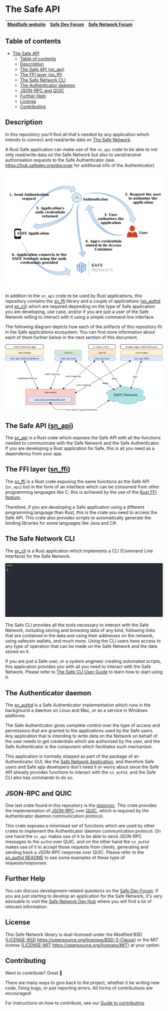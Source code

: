 # The Safe API

| [MaidSafe website](https://maidsafe.net) | [Safe Dev Forum](https://forum.safedev.org) | [Safe Network Forum](https://safenetforum.org) |
|:----------------------------------------:|:-------------------------------------------:|:----------------------------------------------:|

## Table of contents

- [The Safe API](#the-safe-api)
  - [Table of contents](#table-of-contents)
  - [Description](#description)
  - [The Safe API (sn_api)](#the-safe-api-sn_api)
  - [The FFI layer (sn_ffi)](#the-ffi-layer-sn_ffi)
  - [The Safe Network CLI](#the-safe-network-cli)
  - [The Authenticator daemon](#the-authenticator-daemon)
  - [JSON-RPC and QUIC](#json-rpc-and-quic)
  - [Further Help](#further-help)
  - [License](#license)
  - [Contributing](#contributing)

## Description

In this repository you'll find all that's needed by any application which intends to connect and read/write data on [The Safe Network](https://safenetwork.tech).

A Rust Safe application can make use of the `sn_api` crate to be able to not only read/write data on the Safe Network but also to send/receive authorisation requests to the Safe Authenticator (see https://hub.safedev.org/discover for additional info of the Authenticator).

![Safe app authorisation flow](misc/auth-flow-diagram.png)

In addition to the `sn_api` crate to be used by Rust applications, this repository contains the [sn_ffi](sn_ffi) library and a couple of applications ([sn_authd](sn_authd) and [sn_cli](sn_cli)) which are required depending on the type of Safe application you are developing, use case, and/or if you are just a user of the Safe Network willing to interact with it using a simple command line interface.

The following diagram depicts how each of the artifacts of this repository fit in the Safe applications ecosystem. You can find more information about each of them further below in the next section of this document.

![Safe API ecosystem](misc/safe-api-ecosystem.png)

## The Safe API ([sn_api](sn_api))

The [sn_api](sn_api) is a Rust crate which exposes the Safe API with all the functions needed to communicate with the Safe Network and the Safe Authenticator. If you are developing a Rust application for Safe, this is all you need as a dependency from your app.

## The FFI layer ([sn_ffi](sn_ffi))

The [sn_ffi](sn_ffi) is a Rust crate exposing the same functions as the Safe API (`sn_api`) but in the form of an interface which can be consumed from other programming languages like C, this is achieved by the use of the [Rust FFI feature](https://doc.rust-lang.org/book/ch19-01-unsafe-rust.html#using-extern-functions-to-call-external-code).

Therefore, if you are developing a Safe application using a different programming language than Rust, this is the crate you need to access the Safe API. This crate also provides scripts to automatically generate the binding libraries for some languages like Java and C#.

## The Safe Network CLI

The [sn_cli](sn_cli) is a Rust application which implements a CLI (Command Line Interface) for the Safe Network.

![Safe CLI](misc/safe-cli-animation.svg)

The Safe CLI provides all the tools necessary to interact with the Safe Network, including storing and browsing data of any kind, following links that are contained in the data and using their addresses on the network, using safecoin wallets, and much more. Using the CLI users have access to any type of operation that can be made on the Safe Network and the data stored on it.

If you are just a Safe user, or a system engineer creating automated scripts, this application provides you with all you need to interact with the Safe Network. Please refer to [The Safe CLI User Guide](sn_cli/README.md) to learn how to start using it.

## The Authenticator daemon

The [sn_authd](sn_authd) is a Safe Authenticator implementation which runs in the background a daemon on Linux and Mac, or as a service in Windows platforms.

The Safe Authenticator gives complete control over the type of access and permissions that are granted to the applications used by the Safe users. Any application that is intending to write data on the Network on behalf of the user needs to get credentials which are authorised by the user, and the Safe Authenticator is the component which facilitates such mechanism.

This application is normally shipped as part of the package of an Authenticator GUI, like the [Safe Network Application](), and therefore Safe users and Safe app developers don't need it or worry about since the Safe API already provides functions to interact with the `sn_authd`, and the Safe CLI also has commands to do so.

## JSON-RPC and QUIC

One last crate found in this repository is the [qjsonrpc](qjsonrpc). This crate provides the implementation of [JSON-RPC](https://www.jsonrpc.org/) over [QUIC](https://en.wikipedia.org/wiki/QUIC), which is required by the Authenticator daemon communication protocol.

This crate exposes a minimised set of functions which are used by other crates to implement the Authenticator daemon communication protocol. On one hand the `sn_api` makes use of it to be able to send JSON-RPC messages to the `authd` over QUIC, and on the other hand the `sn_authd` makes use of it to accept those requests from clients, generating and sending back a JSON-RPC response over QUIC. Please refer to the [sn_authd README](sn_authd/README.md) to see some examples of these type of requests/responses.

## Further Help

You can discuss development-related questions on the [Safe Dev Forum](https://forum.safedev.org/).
If you are just starting to develop an application for the Safe Network, it's very advisable to visit the [Safe Network Dev Hub](https://hub.safedev.org) where you will find a lot of relevant information.

## License

This Safe Network library is dual-licensed under the Modified BSD ([LICENSE-BSD](LICENSE-BSD) https://opensource.org/licenses/BSD-3-Clause) or the MIT license ([LICENSE-MIT](LICENSE-MIT) https://opensource.org/licenses/MIT) at your option.

## Contributing

Want to contribute? Great :tada:

There are many ways to give back to the project, whether it be writing new code, fixing bugs, or just reporting errors. All forms of contributions are encouraged!

For instructions on how to contribute, see our [Guide to contributing](https://github.com/maidsafe/QA/blob/master/CONTRIBUTING.md).

